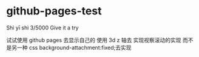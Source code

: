 # github-pages-test

Shì yī shì 3/5000 Give it a try

试试使用 github pages 去显示自己的 使用 3d z 轴去 实现视察滚动的实现 而不是另一种 css background-attachment:fixed;去实现
